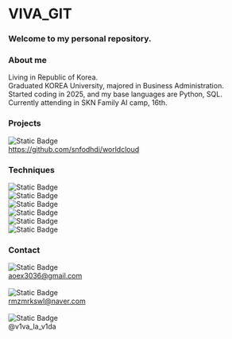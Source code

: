 # VIVA_GIT
### Welcome to my personal repository.

### About me
Living in Republic of Korea. <br>
Graduated KOREA University, majored in Business Administration. <br>
Started coding in 2025, and my base languages are Python, SQL. <br>
Currently attending in SKN Family AI camp, 16th.

### Projects
![Static Badge](https://img.shields.io/badge/Github-%23181717?style=flat&logo=github&logoColor=white&logoSize=auto&color=%23181717) <br>
https://github.com/snfodhdi/worldcloud

### Techniques
![Static Badge](https://img.shields.io/badge/Python-%233776AB?style=flat&logo=python&logoColor=white&logoSize=auto&color=%233776AB) <br>
![Static Badge](https://img.shields.io/badge/MySQL-%234479A1?style=flat&logo=mysql&logoColor=white&logoSize=auto&color=%234479A1) <br>
![Static Badge](https://img.shields.io/badge/Github-%23181717?style=flat&logo=github&logoColor=white&logoSize=auto&color=%23181717) <br>
![Static Badge](https://img.shields.io/badge/Claude-%23D97757?style=flat&logo=claude&logoColor=white&logoSize=auto&color=%23D97757) <br>
![Static Badge](https://img.shields.io/badge/OpenAI-%23412991?style=flat&logo=openai&logoColor=white&logoSize=auto&color=%23412991) <br>
![Static Badge](https://img.shields.io/badge/Perplexity-%231FB8CD?style=flat&logo=perplexity&logoColor=white&logoSize=auto&color=%231FB8CD)

### Contact
![Static Badge](https://img.shields.io/badge/Gmail-%23EA4335?style=flat&logo=gmail&logoColor=white&logoSize=auto&color=%23EA4335) <br> aoex3036@gmail.com <br> <br>
![Static Badge](https://img.shields.io/badge/Naver-%2303C75A?style=flat&logo=naver&logoColor=white&logoSize=auto&color=%2303C75A) <br> rmzmrkswl@naver.com <br> <br>
![Static Badge](https://img.shields.io/badge/Instagram-%23FF0069?style=flat&logo=instagram&logoColor=white&logoSize=auto&color=%23FF0069) <br> @v1va_la_v1da
